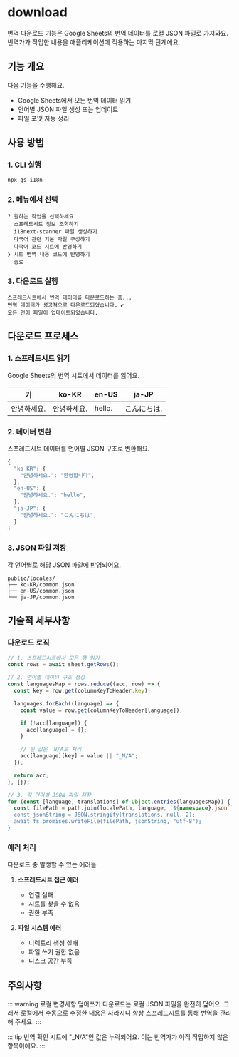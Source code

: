 # download

번역 다운로드 기능은 Google Sheets의 번역 데이터를 로컬 JSON 파일로 가져와요. 번역가가 작업한 내용을 애플리케이션에 적용하는 마지막 단계에요.

## 기능 개요

다음 기능을 수행해요.

- Google Sheets에서 모든 번역 데이터 읽기
- 언어별 JSON 파일 생성 또는 업데이트
- 파일 포맷 자동 정리

## 사용 방법

### 1. CLI 실행

```bash
npx gs-i18n
```

### 2. 메뉴에서 선택

```
? 원하는 작업을 선택하세요
  스프레드시트 정보 조회하기
  i18next-scanner 파일 생성하기
  다국어 관련 기본 파일 구성하기
  다국어 코드 시트에 반영하기
❯ 시트 번역 내용 코드에 반영하기
  종료
```

### 3. 다운로드 실행

```
스프레드시트에서 번역 데이터를 다운로드하는 중...
번역 데이터가 성공적으로 다운로드되었습니다. ✔
모든 언어 파일이 업데이트되었습니다.
```

## 다운로드 프로세스

### 1. 스프레드시트 읽기

Google Sheets의 번역 시트에서 데이터를 읽어요.

| 키          | ko-KR       | en-US  | ja-JP       |
| ----------- | ----------- | ------ | ----------- |
| 안녕하세요. | 안녕하세요. | hello. | こんにちは. |

### 2. 데이터 변환

스프레드시트 데이터를 언어별 JSON 구조로 변환해요.

```javascript
{
  "ko-KR": {
    "안녕하세요.": "환영합니다",
  },
  "en-US": {
    "안녕하세요.": "hello",
  },
  "ja-JP": {
    "안녕하세요.": "こんにちは",
  }
}
```

### 3. JSON 파일 저장

각 언어별로 해당 JSON 파일에 반영되어요.

```
public/locales/
├── ko-KR/common.json
├── en-US/common.json
└── ja-JP/common.json
```

## 기술적 세부사항

### 다운로드 로직

```typescript
// 1. 스프레드시트에서 모든 행 읽기
const rows = await sheet.getRows();

// 2. 언어별 데이터 구조 생성
const languagesMap = rows.reduce((acc, row) => {
  const key = row.get(columnKeyToHeader.key);

  languages.forEach((language) => {
    const value = row.get(columnKeyToHeader[language]);

    if (!acc[language]) {
      acc[language] = {};
    }

    // 빈 값은 _N/A로 처리
    acc[language][key] = value || "_N/A";
  });

  return acc;
}, {});

// 3. 각 언어별 JSON 파일 저장
for (const [language, translations] of Object.entries(languagesMap)) {
  const filePath = path.join(localePath, language, `${namespace}.json`);
  const jsonString = JSON.stringify(translations, null, 2);
  await fs.promises.writeFile(filePath, jsonString, "utf-8");
}
```

### 에러 처리

다운로드 중 발생할 수 있는 에러들

1. **스프레드시트 접근 에러**

   - 연결 실패
   - 시트를 찾을 수 없음
   - 권한 부족

2. **파일 시스템 에러**
   - 디렉토리 생성 실패
   - 파일 쓰기 권한 없음
   - 디스크 공간 부족

## 주의사항

::: warning 로컬 변경사항 덮어쓰기
다운로드는 로컬 JSON 파일을 완전히 덮어요. 그래서 로컬에서 수동으로 수정한 내용은 사라지니 항상 스프레드시트를 통해 번역을 관리해 주세요.
:::

::: tip 번역 확인
시트에 "\_N/A"인 값은 누락되어요. 이는 번역가가 아직 작업하지 않은 항목이에요.
:::
